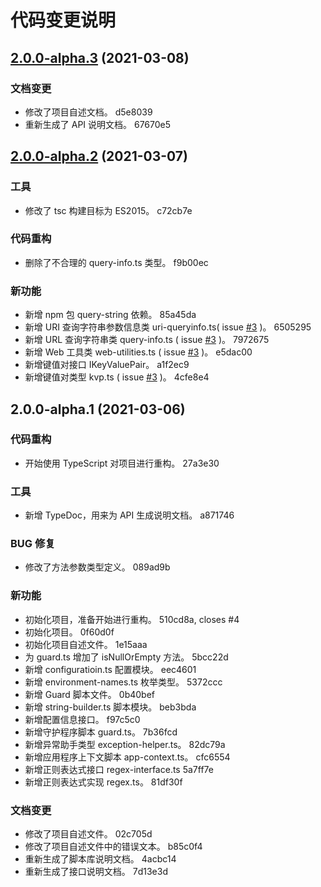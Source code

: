 # 代码变更说明
## [2.0.0-alpha.3](///compare/v2.0.0-alpha.2...v2.0.0-alpha.3) (2021-03-08)


### 文档变更

* 修改了项目自述文档。 d5e8039
* 重新生成了 API 说明文档。 67670e5

## [2.0.0-alpha.2](///compare/v2.0.0-alpha.1...v2.0.0-alpha.2) (2021-03-07)


### 工具

* 修改了 tsc 构建目标为 ES2015。 c72cb7e


### 代码重构

* 删除了不合理的 query-info.ts 类型。 f9b00ec


### 新功能

* 新增 npm 包 query-string 依赖。 85a45da
* 新增 URI 查询字符串参数信息类 uri-queryinfo.ts( issue [#3](https://gitlab.com/NiaTechnologyLtd/javascript-library/-/issues/3) )。 6505295
* 新增 URL 查询字符串类 query-info.ts ( issue [#3](https://gitlab.com/NiaTechnologyLtd/javascript-library/-/issues/3) )。 7972675
* 新增 Web 工具类 web-utilities.ts ( issue [#3](https://gitlab.com/NiaTechnologyLtd/javascript-library/-/issues/3) )。 e5dac00
* 新增键值对接口 IKeyValuePair。 a1f2ec9
* 新增键值对类型 kvp.ts ( issue [#3](https://gitlab.com/NiaTechnologyLtd/javascript-library/-/issues/3) )。 4cfe8e4

## 2.0.0-alpha.1 (2021-03-06)


### 代码重构

* 开始使用 TypeScript 对项目进行重构。 27a3e30


### 工具

* 新增 TypeDoc，用来为 API 生成说明文档。 a871746


### BUG 修复

* 修改了方法参数类型定义。 089ad9b


### 新功能

* 初始化项目，准备开始进行重构。 510cd8a, closes #4
* 初始化项目。 0f60d0f
* 初始化项目自述文件。 1e15aaa
* 为 guard.ts 增加了 isNullOrEmpty 方法。 5bcc22d
* 新增 configuratioin.ts 配置模块。 eec4601
* 新增 environment-names.ts 枚举类型。 5372ccc
* 新增 Guard 脚本文件。 0b40bef
* 新增 string-builder.ts 脚本模块。 beb3bda
* 新增配置信息接口。 f97c5c0
* 新增守护程序脚本 guard.ts。 7b36fcd
* 新增异常助手类型 exception-helper.ts。 82dc79a
* 新增应用程序上下文脚本 app-context.ts。 cfc6554
* 新增正则表达式接口 regex-interface.ts 5a7ff7e
* 新增正则表达式实现 regex.ts。 81df30f


### 文档变更

* 修改了项目自述文件。 02c705d
* 修改了项目自述文件中的错误文本。 b85c0f4
* 重新生成了脚本库说明文档。 4acbc14
* 重新生成了接口说明文档。 7d13e3d
